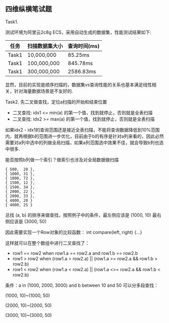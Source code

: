 四维纵横笔试题
---

Task1.

测试环境为阿里云2c8g ECS，采用自动生成的数据集，性能测试结果如下:

| 任务      | 扫描数据集大小 | 查询时间(ms) |
| ----------- | ----------- |-------------|
| Task1      | 10,000,000   |   85.25ms   |      
| Task1      | 100,000,000  |   845.78ms  |
| Task1      | 300,000,000  |   2586.83ms |

显然，目前的实现是顺序扫描的，数据集vs查询性能的关系也基本满足线性相关，针对海量数据场景是不友好的.

Task2.
先二叉做查找，定位a扫描的开始和结束位置
* 二叉查找: idx1 <= min(a) 的第一个值，找到就停止，否则就是全表扫描
* 二叉查找: idx2 >= max(a) 的第一个值，找到就停止，否则就是全表扫描

如果idx2 - idx1的查询范围还是接近全表扫描，不能将查询数据降低到10%范围内，就再根据b的范围进一步优化，目前由于b的有序是针对a列来看的，因此必然需要对a列中选中的列做全局扫描，如果a列范围选中效果不佳，就会导致b列也选中很多.

能否按照b列做一个索引？做索引也涉及对全局数据做扫描

```
{ 500,  20 },
{ 1000, 31 }, 
{ 1000, 72 },
{ 1500, 12 },
{ 1500, 34 },
{ 2000, 22 },
{ 2000, 33 },
{ 4000, 20 }
{ 4000, 25 }
```

总找 (a, b) 的排序来做查找，按照例子中的条件，最左侧应该是 (1000, 10) 最右侧应该是 (3000, 50)

因此需要实现一个Row对象的比较函数：
int compare(left, right)
{...}

这样就可以在整个数组中进行二叉查找了：
* row1 == row2 when row1.a == row2.a and row1.b == row2.b
* row1 > row2 when (row1.a > row2.a) || (row1.a >= row2.a && row1.b > row2.b)
* row1 < row2 when (row1.a < row2.a) || (row1.a <>= row2.a && row1.b < row2.b)


条件：a in (1000, 2000, 3000) and b between 10 and 50
可以分多段查找：

(1000, 10)~(1000, 50)

(2000, 10)~(2000, 50)

(3000, 10)~(3000, 50)